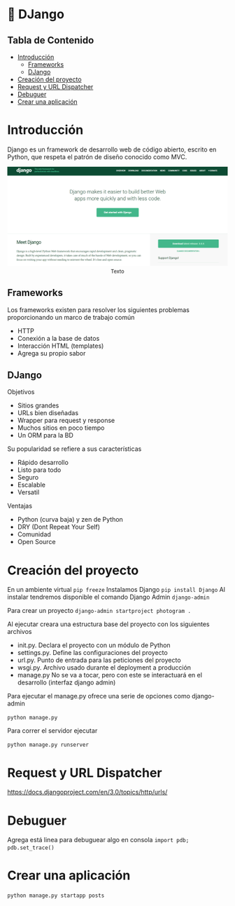 # :snake: DJango<!-- omit in toc -->

## Tabla de Contenido<!-- omit in toc -->
- [Introducción](#introducci%c3%b3n)
  - [Frameworks](#frameworks)
  - [DJango](#django)
- [Creación del proyecto](#creaci%c3%b3n-del-proyecto)
- [Request y URL Dispatcher](#request-y-url-dispatcher)
- [Debuguer](#debuguer)
- [Crear una aplicación](#crear-una-aplicaci%c3%b3n)

# Introducción

Django es un framework de desarrollo web de código abierto, escrito en Python, que respeta el patrón de diseño conocido como MVC. 

<div align="center">
  <img src="images/1.png">
  <small>Texto</small>
</div>

## Frameworks
Los frameworks existen para resolver los siguientes problemas proporcionando un marco de trabajo común

* HTTP
* Conexión a la base de datos
* Interacción HTML (templates)
* Agrega su propio sabor

## DJango

Objetivos
* Sitios grandes
* URLs bien diseñadas
* Wrapper para request y response
* Muchos sitios en poco tiempo
* Un ORM para la BD


Su popularidad se refiere a sus características

* Rápido desarrollo
* Listo para todo
* Seguro
* Escalable
* Versatil

Ventajas
* Python (curva baja) y zen de Python
* DRY (Dont Repeat Your Self)
* Comunidad
* Open Source

# Creación del proyecto

En un ambiente virtual
`pip freeze`
Instalamos Django
`pip install Django`
Al instalar tendremos disponible el comando Django Admin
`django-admin`

Para crear un proyecto
`django-admin startproject photogram .`

Al ejecutar creara una estructura base del proyecto con los siguientes archivos

* init.py. Declara el proyecto con un módulo de Python
* settings.py. Define las configuraciones del proyecto
* url.py. Punto de entrada para las peticiones del proyecto
* wsgi.py. Archivo usado durante el deployment a producción
* manage.py No se va a tocar, pero con este se interactuará en el desarrollo (interfaz django admin)

Para ejecutar el manage.py ofrece una serie de opciones como django-admin

`python manage.py`

Para correr el servidor ejecutar

`python manage.py runserver`

# Request y URL Dispatcher

https://docs.djangoproject.com/en/3.0/topics/http/urls/

# Debuguer 

Agrega está linea para debuguear algo en consola
`import pdb; pdb.set_trace()`

# Crear una aplicación

`python manage.py startapp posts`